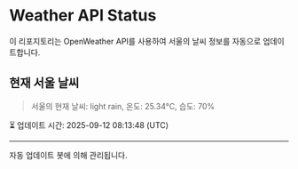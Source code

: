
# Weather API Status

이 리포지토리는 OpenWeather API를 사용하여 서울의 날씨 정보를 자동으로 업데이트합니다.

## 현재 서울 날씨
> 서울의 현재 날씨: light rain, 온도: 25.34°C, 습도: 70%

⏳ 업데이트 시간: 2025-09-12 08:13:48 (UTC)

---
자동 업데이트 봇에 의해 관리됩니다.

